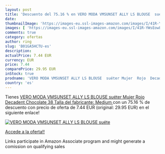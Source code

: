 ```yaml
---
layout: post
title: 'Descuento del 75.16 % en VERO MODA VMSUNSET ALLY LS BLOUSE  suéte'
date: 
thumbnailImage: 'https://images-eu.ssl-images-amazon.com/images/I/41R-YWsEowL._SL200_.jpg'
images: [ 'https://images-eu.ssl-images-amazon.com/images/I/41R-YWsEowL._SL200_.jpg' ]
comments: true
category: ofertas
author: ring
slug: 'B01GA5HCTU-es'
description:
actualPrice: 7.44 EUR
currency: EUR
price: 7.44
comparePrice: 29.95 EUR
inStock: true
prodname: 'VERO MODA VMSUNSET ALLY LS BLOUSE  suéter Mujer  Rojo  Decadent Chocolate   38  Talla del fabricante: Medium '
country: 'es'
---
```


Tienes [VERO MODA VMSUNSET ALLY LS BLOUSE  suéter Mujer  Rojo  Decadent Chocolate   38  Talla del fabricante: Medium ](https://www.amazon.es/dp/B01GA5HCTU/?tag=tolees-21) con un 75.16 % de descuento con precio de oferta de 7.44 EUR (original: 29.95 EUR) en el siguiente enlace!

[![VERO MODA VMSUNSET ALLY LS BLOUSE  suéte](https://images-eu.ssl-images-amazon.com/images/I/41R-YWsEowL._SL200_.jpg)](https://www.amazon.es/dp/B01GA5HCTU/?tag=tolees-21)

[Accede a la oferta!!](https://www.amazon.es/dp/B01GA5HCTU/?tag=tolees-21)

Links participate in Amazon Associate program and might generate a comission on qualifying sales



